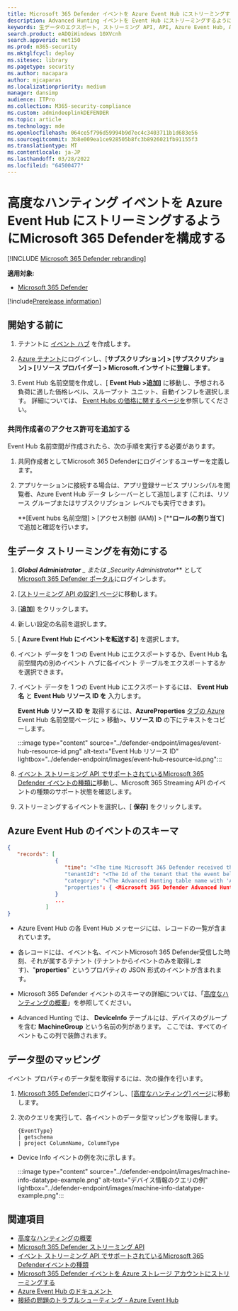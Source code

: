 ```yaml
---
title: Microsoft 365 Defender イベントを Azure Event Hub にストリーミングする
description: Advanced Hunting イベントを Event Hub にストリーミングするようにMicrosoft 365 Defenderを構成する方法について説明します。
keywords: 生データのエクスポート, ストリーミング API, API, Azure Event Hub, Azure Storage, ストレージ アカウント, Advanced Hunting, 生データ共有
search.product: eADQiWindows 10XVcnh
search.appverid: met150
ms.prod: m365-security
ms.mktglfcycl: deploy
ms.sitesec: library
ms.pagetype: security
ms.author: macapara
author: mjcaparas
ms.localizationpriority: medium
manager: dansimp
audience: ITPro
ms.collection: M365-security-compliance
ms.custom: admindeeplinkDEFENDER
ms.topic: article
ms.technology: mde
ms.openlocfilehash: 064ce5f796d59994b9d7ec4c3403711b1d683e56
ms.sourcegitcommit: 3b8e009ea1ce928505b8fc3b8926021fb91155f3
ms.translationtype: MT
ms.contentlocale: ja-JP
ms.lasthandoff: 03/28/2022
ms.locfileid: "64500477"
---
```

# <a name="configure-microsoft-365-defender-to-stream-advanced-hunting-events-to-your-azure-event-hub"></a>高度なハンティング イベントを Azure Event Hub にストリーミングするようにMicrosoft 365 Defenderを構成する

[!INCLUDE [Microsoft 365 Defender rebranding](../../includes/microsoft-defender.md)]


**適用対象:**
- [Microsoft 365 Defender](https://go.microsoft.com/fwlink/?linkid=2118804)

[!include[Prerelease information](../../includes/prerelease.md)]

## <a name="before-you-begin"></a>開始する前に

1. テナントに [イベント ハブ](/azure/event-hubs/) を作成します。

2. [Azure テナント](https://ms.portal.azure.com/)にログインし、[**サブスクリプション] > [サブスクリプション] > [リソース プロバイダー] > Microsoft.インサイトに登録します**。

3. Event Hub 名前空間を作成し、[ **Event Hub >追加]** に移動し、予想される負荷に適した価格レベル、スループット ユニット、自動インフレを選択します。 詳細については、 [Event Hubs の価格に関するページを](https://azure.microsoft.com/pricing/details/event-hubs/)参照してください。

### <a name="add-contributor-permissions"></a>共同作成者のアクセス許可を追加する

Event Hub 名前空間が作成されたら、次の手順を実行する必要があります。

1. 共同作成者としてMicrosoft 365 Defenderにログインするユーザーを定義します。

2. アプリケーションに接続する場合は、アプリ登録サービス プリンシパルを閲覧者、Azure Event Hub データ レシーバーとして追加します (これは、リソース グループまたはサブスクリプション レベルでも実行できます)。

    **[Event hubs 名前空間] > [アクセス制御 (IAM)] > [****ロールの割り当て**] で追加と確認を行います。

## <a name="enable-raw-data-streaming"></a>生データ ストリーミングを有効にする

1. ***Global Administrator** _ または _*_Security Administrator_** として <a href="https://go.microsoft.com/fwlink/p/?linkid=2077139" target="_blank">Microsoft 365 Defender ポータル</a>にログインします。

2. [[ストリーミング API の設定] ページ](https://security.microsoft.com/settings/mtp_settings/raw_data_export)に移動します。

3. [**追加**] をクリックします。

4. 新しい設定の名前を選択します。

5. [ **Azure Event Hub にイベントを転送する]** を選択します。

6. イベント データを 1 つの Event Hub にエクスポートするか、Event Hub 名前空間内の別のイベント ハブに各イベント テーブルをエクスポートするかを選択できます。

7. イベント データを 1 つの Event Hub にエクスポートするには、 **Event Hub 名** と **Event Hub リソース ID を** 入力します。

   **Event Hub リソース ID を** 取得するには、**AzureProperties** [タブの Azure](https://ms.portal.azure.com/) Event Hub 名前空間ページに > 移動>**、リソース ID** の下にテキストをコピーします。

   :::image type="content" source="../defender-endpoint/images/event-hub-resource-id.png" alt-text="Event Hub リソース ID" lightbox="../defender-endpoint/images/event-hub-resource-id.png":::

8. [イベント ストリーミング API でサポートされているMicrosoft 365 Defender イベントの種類に](supported-event-types.md)移動し、Microsoft 365 Streaming API のイベントの種類のサポート状態を確認します。

9. ストリーミングするイベントを選択し、[ **保存]** をクリックします。

## <a name="the-schema-of-the-events-in-azure-event-hub"></a>Azure Event Hub のイベントのスキーマ

```JSON
{
   "records": [
               {
                  "time": "<The time Microsoft 365 Defender received the event>"
                  "tenantId": "<The Id of the tenant that the event belongs to>"
                  "category": "<The Advanced Hunting table name with 'AdvancedHunting-' prefix>"
                  "properties": { <Microsoft 365 Defender Advanced Hunting event as Json> }
               }
               ...
            ]
}
```

- Azure Event Hub の各 Event Hub メッセージには、レコードの一覧が含まれています。

- 各レコードには、イベント名、イベントMicrosoft 365 Defender受信した時刻、それが属するテナント (テナントからイベントのみを取得します)、"**properties**" というプロパティの JSON 形式のイベントが含まれます。

- Microsoft 365 Defender イベントのスキーマの詳細については、「[高度なハンティングの概要](advanced-hunting-overview.md)」を参照してください。

- Advanced Hunting では、 **DeviceInfo** テーブルには、デバイスのグループを含む **MachineGroup** という名前の列があります。 ここでは、すべてのイベントもこの列で装飾されます。

## <a name="data-types-mapping"></a>データ型のマッピング

イベント プロパティのデータ型を取得するには、次の操作を行います。

1. <a href="https://go.microsoft.com/fwlink/p/?linkid=2077139" target="_blank">Microsoft 365 Defender</a>にログインし、[[高度なハンティング] ページ](https://security.microsoft.com/hunting-package)に移動します。

2. 次のクエリを実行して、各イベントのデータ型マッピングを取得します。

   ```kusto
   {EventType}
   | getschema
   | project ColumnName, ColumnType
   ```

- Device Info イベントの例を次に示します。

  :::image type="content" source="../defender-endpoint/images/machine-info-datatype-example.png" alt-text="デバイス情報のクエリの例" lightbox="../defender-endpoint/images/machine-info-datatype-example.png":::

## <a name="related-topics"></a>関連項目

- [高度なハンティングの概要](advanced-hunting-overview.md)
- [Microsoft 365 Defender ストリーミング API](streaming-api.md)
- [イベント ストリーミング API でサポートされているMicrosoft 365 Defenderイベントの種類](supported-event-types.md)
- [Microsoft 365 Defender イベントを Azure ストレージ アカウントにストリーミングする](streaming-api-storage.md)
- [Azure Event Hub のドキュメント](/azure/event-hubs/)
- [接続の問題のトラブルシューティング - Azure Event Hub](/azure/event-hubs/troubleshooting-guide)
